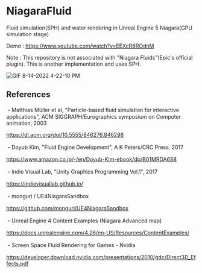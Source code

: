 # NiagaraFluid

Fluid simulation(SPH) and water rendering in Unreal Engine 5 Niagara(GPU simulation stage)

Demo : https://www.youtube.com/watch?v=EEXcR8ROdnM

Note : This repository is not associated with "Niagara Fluids"(Epic's official plugin). This is another implementation and uses SPH.

![GIF 8-14-2022 4-22-10 PM](https://user-images.githubusercontent.com/26865534/184529081-7178c81c-4608-4519-ba0b-40f59fb07af4.gif)


## References
・Matthias Müller et al, "Particle-based fluid simulation for interactive applications", ACM SIGGRAPH/Eurographics symposium on Computer animation, 2003

https://dl.acm.org/doi/10.5555/846276.846298

・Doyub Kim, "Fluid Engine Development", A K Peters/CRC Press, 2017

https://www.amazon.co.jp/-/en/Doyub-Kim-ebook/dp/B01MRDA6S8

・Indie Visual Lab, "Unity Graphics Programming Vol.1", 2017

https://indievisuallab.github.io/

・monguri / UE4NiagaraSandbox

https://github.com/monguri/UE4NiagaraSandbox

・Unreal Engine 4 Content Examples (Niagara Advanced map)

https://docs.unrealengine.com/4.26/en-US/Resources/ContentExamples/

・Screen Space Fluid Rendering for Games - Nvidia

https://developer.download.nvidia.com/presentations/2010/gdc/Direct3D_Effects.pdf
